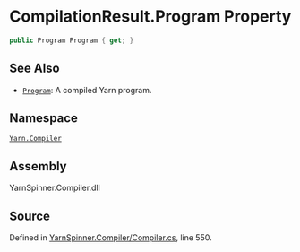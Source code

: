 # CompilationResult.Program Property


```csharp
public Program Program { get; }
```



## See Also
* [`Program`](/api/csharp/yarn/program.md): 
A compiled Yarn program.

## Namespace
[`Yarn.Compiler`](/api/csharp/yarn.compiler/README.md)

## Assembly
YarnSpinner.Compiler.dll

## Source
Defined in [YarnSpinner.Compiler/Compiler.cs](https://github.com/YarnSpinnerTool/YarnSpinner//blob/develop/YarnSpinner.Compiler/Compiler.cs#L550), line 550.
